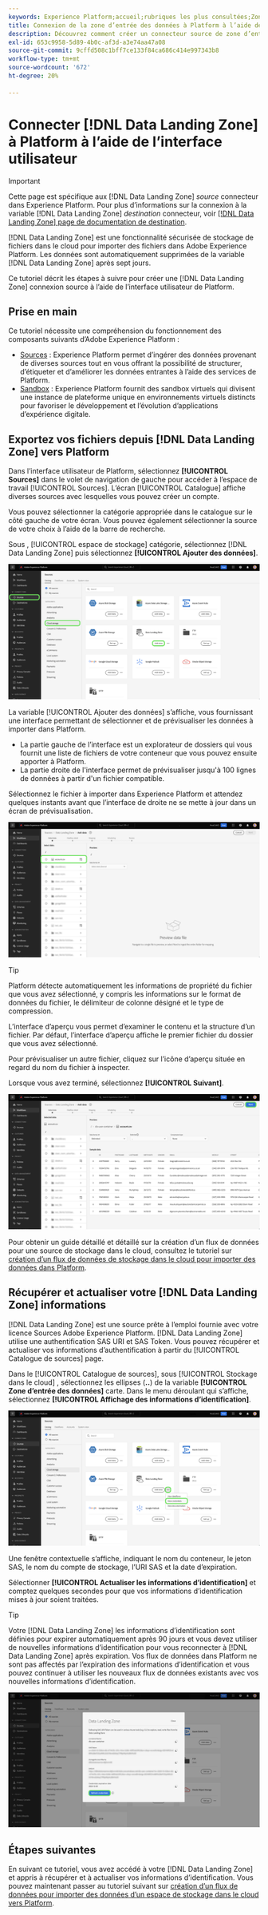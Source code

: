 ```yaml
---
keywords: Experience Platform;accueil;rubriques les plus consultées;Zone d’entrée des données;zone d’entrée des données
title: Connexion de la zone d’entrée des données à Platform à l’aide de l’interface utilisateur
description: Découvrez comment créer un connecteur source de zone d’entrée de données à l’aide de l’interface utilisateur de Platform.
exl-id: 653c9958-5d89-4b0c-af3d-a3e74aa47a08
source-git-commit: 9cffd508c1bff7ce133f84ca686c414e997343b8
workflow-type: tm+mt
source-wordcount: '672'
ht-degree: 20%

---
```


# Connecter [!DNL Data Landing Zone] à Platform à l’aide de l’interface utilisateur

>[!IMPORTANT]
>
>Cette page est spécifique aux [!DNL Data Landing Zone] *source* connecteur dans Experience Platform. Pour plus d’informations sur la connexion à la variable [!DNL Data Landing Zone] *destination* connecteur, voir [[!DNL Data Landing Zone] page de documentation de destination](/help/destinations/catalog/cloud-storage/data-landing-zone.md).

[!DNL Data Landing Zone] est une fonctionnalité sécurisée de stockage de fichiers dans le cloud pour importer des fichiers dans Adobe Experience Platform. Les données sont automatiquement supprimées de la variable [!DNL Data Landing Zone] après sept jours.

Ce tutoriel décrit les étapes à suivre pour créer une [!DNL Data Landing Zone] connexion source à l’aide de l’interface utilisateur de Platform.

## Prise en main

Ce tutoriel nécessite une compréhension du fonctionnement des composants suivants d’Adobe Experience Platform :

* [Sources](../../../../home.md) : Experience Platform permet d’ingérer des données provenant de diverses sources tout en vous offrant la possibilité de structurer, d’étiqueter et d’améliorer les données entrantes à l’aide des services de Platform.
* [Sandbox](../../../../../sandboxes/home.md) : Experience Platform fournit des sandbox virtuels qui divisent une instance de plateforme unique en environnements virtuels distincts pour favoriser le développement et l’évolution d’applications d’expérience digitale.

## Exportez vos fichiers depuis [!DNL Data Landing Zone] vers Platform

Dans l’interface utilisateur de Platform, sélectionnez **[!UICONTROL Sources]** dans le volet de navigation de gauche pour accéder à l’espace de travail [!UICONTROL Sources]. L’écran [!UICONTROL Catalogue] affiche diverses sources avec lesquelles vous pouvez créer un compte.

Vous pouvez sélectionner la catégorie appropriée dans le catalogue sur le côté gauche de votre écran. Vous pouvez également sélectionner la source de votre choix à l’aide de la barre de recherche.

Sous , [!UICONTROL espace de stockage] catégorie, sélectionnez [!DNL Data Landing Zone] puis sélectionnez **[!UICONTROL Ajouter des données]**.

![Catalogue de sources avec zone d’entrée des données sélectionnée.](../../../../images/tutorials/create/dlz/catalog.png)

La variable [!UICONTROL Ajouter des données] s’affiche, vous fournissant une interface permettant de sélectionner et de prévisualiser les données à importer dans Platform.

* La partie gauche de l’interface est un explorateur de dossiers qui vous fournit une liste de fichiers de votre conteneur que vous pouvez ensuite apporter à Platform.
* La partie droite de l&#39;interface permet de prévisualiser jusqu&#39;à 100 lignes de données à partir d&#39;un fichier compatible.

Sélectionnez le fichier à importer dans Experience Platform et attendez quelques instants avant que l’interface de droite ne se mette à jour dans un écran de prévisualisation.

![Interface d’ajout de données de l’espace de travail des sources.](../../../../images/tutorials/create/dlz/add-data.png)

>[!TIP]
>
>Platform détecte automatiquement les informations de propriété du fichier que vous avez sélectionné, y compris les informations sur le format de données du fichier, le délimiteur de colonne désigné et le type de compression.

L’interface d’aperçu vous permet d’examiner le contenu et la structure d’un fichier. Par défaut, l’interface d’aperçu affiche le premier fichier du dossier que vous avez sélectionné.

Pour prévisualiser un autre fichier, cliquez sur l’icône d’aperçu située en regard du nom du fichier à inspecter.

Lorsque vous avez terminé, sélectionnez **[!UICONTROL Suivant]**.

![La page d’aperçu des données de l’espace de travail des sources.](../../../../images/tutorials/create/dlz/file-detection.png)

Pour obtenir un guide détaillé et détaillé sur la création d’un flux de données pour une source de stockage dans le cloud, consultez le tutoriel sur [création d’un flux de données de stockage dans le cloud pour importer des données dans Platform](../../dataflow/batch/cloud-storage.md).

## Récupérer et actualiser votre [!DNL Data Landing Zone] informations

[!DNL Data Landing Zone] est une source prête à l’emploi fournie avec votre licence Sources Adobe Experience Platform. [!DNL Data Landing Zone] utilise une authentification SAS URI et SAS Token. Vous pouvez récupérer et actualiser vos informations d’authentification à partir du [!UICONTROL Catalogue de sources] page.

Dans le [!UICONTROL Catalogue de sources], sous [!UICONTROL Stockage dans le cloud] , sélectionnez les ellipses (**..**) de la variable **[!UICONTROL Zone d’entrée des données]** carte. Dans le menu déroulant qui s’affiche, sélectionnez **[!UICONTROL Affichage des informations d’identification]**.

![Liste des options d’affichage pour la zone d’entrée des données.](../../../../images/tutorials/create/dlz/options.png)

Une fenêtre contextuelle s’affiche, indiquant le nom du conteneur, le jeton SAS, le nom du compte de stockage, l’URI SAS et la date d’expiration.

Sélectionner **[!UICONTROL Actualiser les informations d’identification]** et comptez quelques secondes pour que vos informations d’identification mises à jour soient traitées.

>[!TIP]
>
>Votre [!DNL Data Landing Zone] les informations d’identification sont définies pour expirer automatiquement après 90 jours et vous devez utiliser de nouvelles informations d’identification pour vous reconnecter à [!DNL Data Landing Zone] après expiration. Vos flux de données dans Platform ne sont pas affectés par l’expiration des informations d’identification et vous pouvez continuer à utiliser les nouveaux flux de données existants avec vos nouvelles informations d’identification.

![Les informations d’identification associées à un compte Data Landing Zone donné.](../../../../images/tutorials/create/dlz/view-credentials.png)

## Étapes suivantes

En suivant ce tutoriel, vous avez accédé à votre [!DNL Data Landing Zone] et appris à récupérer et à actualiser vos informations d’identification. Vous pouvez maintenant passer au tutoriel suivant sur [création d’un flux de données pour importer des données d’un espace de stockage dans le cloud vers Platform](../../dataflow/batch/cloud-storage.md).

